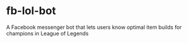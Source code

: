 # fb-lol-bot
A Facebook messenger bot that lets users know optimal item builds for champions in League of Legends

